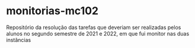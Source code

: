 # monitorias-mc102
Repositório da resolução das tarefas que deveriam ser realizadas pelos alunos no segundo semestre de 2021 e 2022, em que fui monitor nas duas instâncias

